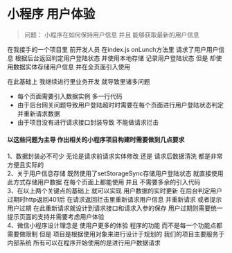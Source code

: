 # 小程序 用户体验

> 问题： 小程序在如何保持用户信息 并且 能够获取最新的用户信息

在我接手的一个项目里 前开发人员 在index.js onLunch方法里 请求了用户用户信息 根据后台返回判定用户登陆状态
并使用本地存储 记录用户登陆状态 但是 却使用数据实体存储用户信息 并在全页面引入使用

在此基础上 我继续进行里业务开发 就导致里诸多问题
+ 每个页面需要引入数据实例 多一行代码
+ 由于后台网关问题导致用户登陆超时时需要在每个页面进行用户登陆状态判定并重新请求数据
+ 由于项目没有进行请求接口封装导致 不能做请求拦击

#### 以这些问题为主导 作出相关的小程序项目构建时需要做到几点要求
1、数据封装必不可少 无论是请求前请求实体修改 还是 请求后数据清洗 都是非常方便且实际的 \
2、关于用户信息存储 既然使用了setStorageSync存储用户登陆状态 就直接使用此方式存储用户数据
在每个页面上都能使用 并且 不需要多余的引入代码 \
3、在以上两个关键点的基础上 就可以实现 用户数据的实时更新 在后台判定用户过期时http返回401后
在请求返回拦击里重新请求用户信息 并重新请求 或者提示用户过期 在此重新请求就设计到请求接口和请求入参的保存
用户过期则需要统一提示页面的支持并需要考虑用户体验 \
4、微信小程序设计理念是 使用户更多的体验 程序的功能 而不是每一个功能点都需要做限制
但是 项目是根据使用对象来进行设计于规划的 我们的项目主要服务于内部系统 所有可以在程序开始使用的是进行用户数据请求


